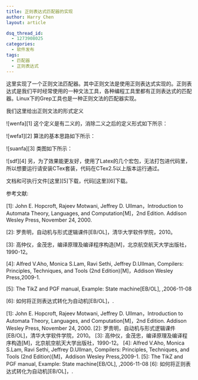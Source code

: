 ```yaml
---
title: 正则表达式匹配器的实现
author: Harry Chen
layout: article

dsq_thread_id:
  - 1273908025
categories:
  - 软件发布
tags:
  - 匹配器
  - 正则表达式
---
```


  这里实现了一个正则文法匹配器。其中正则文法是使用正则表达式实现的。正则表达式是我们平时经常使用的一种文法工具，各种编程工具里都有正则表达式的匹配器。Linux下的Grep工具也是一种正则文法的匹配器实现。

  我们这里给出正则文法的形式定义

![wenfa][1] 这个定义是有二义的，消除二义之后的定义形式如下所示：

![wefa1][2] 算法的基本思路如下所示：

![suanfa][3] 类图如下所示：

![sdf][4] 另，为了效果能更友好，使用了Latex的几个宏包，无法打包进代码里，所以想要运行请安装CTex套装，代码在CTex2.5以上版本运行通过。

  文档和可执行文件[这里][5]下载，代码[这里][6]下载。

 参考文献:

  \[1]: John E. Hopcroft, Rajeev Motwani, Jeffrey D. Ullman，Introduction to Automata Theory, Languages, and Computation[M]，2nd Edition. Addison Wesley Press, November 24, 2000.

  \[2]: 罗贵明，自动机与形式逻辑课件[EB/OL]，清华大学软件学院，2010。

  \[3]: 高仲仪，金茂忠，编译原理及编译程序构造[M]，北京航空航天大学出版社，1990-12。

  \[4]: Alfred V.Aho, Monica S.Lam, Ravi Sethi, Jeffrey D.Ullman, Compilers: Principles, Techniques, and Tools (2nd Edition)[M]，Addison Wesley Press,2009-1.

  \[5]: The TikZ and PGF manual, Example: State machine[EB/OL],  ,2006-11-08

  \[6]: 如何将正则表达式转化为自动机[EB/OL]，.


[1]: John E. Hopcroft, Rajeev Motwani, Jeffrey D. Ullman，Introduction to Automata Theory, Languages, and Computation[M]，2nd Edition. Addison Wesley Press, November 24, 2000.
[2]: 罗贵明，自动机与形式逻辑课件[EB/OL]，清华大学软件学院，2010。
[3]: 高仲仪，金茂忠，编译原理及编译程序构造[M]，北京航空航天大学出版社，1990-12。
[4]: Alfred V.Aho, Monica S.Lam, Ravi Sethi, Jeffrey D.Ullman, Compilers: Principles, Techniques, and Tools (2nd Edition)[M]，Addison Wesley Press,2009-1.
[5]: The TikZ and PGF manual, Example: State machine[EB/OL],  ,2006-11-08
[6]: 如何将正则表达式转化为自动机[EB/OL]，.

